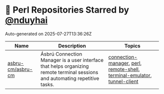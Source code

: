 # 🌟 Perl Repositories Starred by [@nduyhai](https://github.com/nduyhai)

Auto-generated on 2025-07-27T13:36:26Z

| Name | Description | Topics |
|------|-------------|-------|
| [asbru-cm/asbru-cm](https://github.com/asbru-cm/asbru-cm) | Ásbrú Connection Manager is a user interface that helps organizing remote terminal sessions and automating repetitive tasks. | [connection-manager](https://github.com/topics/connection-manager), [perl](https://github.com/topics/perl), [remote-shell](https://github.com/topics/remote-shell), [terminal-emulator](https://github.com/topics/terminal-emulator), [tunnel-client](https://github.com/topics/tunnel-client) |

